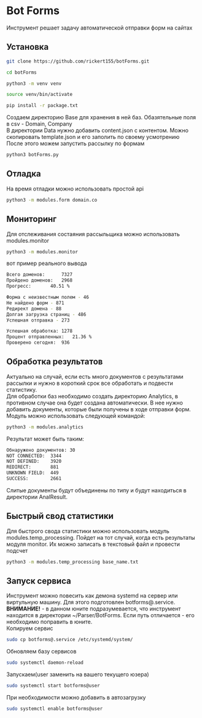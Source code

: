 # Bot Forms
Инструмент решает задачу автоматической отправки форм на сайтах

## Установка
```sh
git clone https://github.com/rickert155/botForms.git
```
```sh
cd botForms
```
```sh
python3 -m venv venv
```
```sh
source venv/bin/activate
```
```sh
pip install -r package.txt
```

Создаем директорию Base для хранения в ней баз. Обазятельные поля в csv - Domain, Company  
В директории Data нужно добавить content.json с контентом. Можно скопировать template.json и его заполить по своему усмотрению  
После этого можем запустить рассылку по формам
```sh
python3 botForms.py
```

## Отладка
На время отладки можно использовать простой api
```sh
python3 -m modules.form domain.co
```

## Мониторинг
Для отслеживания состаяния рассыльщика можно использовать modules.monitor
```sh
python3 -m modules.monitor
```
вот пример реального вывода
```sh
Всего доменов:		7327
Пройдено доменов:	2968
Прогресс:		40.51 %

Форма с неизвестным полем - 46
Не найдено форм - 871
Редирект домена - 88
Долгая загрузка страниц - 486
Успешная отправка - 273

Успешная обработка:	1278
Процент отправленных:	21.36 %
Проверено сегодня:	936
```

## Обработка результатов
Актуально на случай, если есть много документов с результатами рассылки и нужно в короткий срок все обработать и подвести статистику.  
Для обработки баз необходимо создать директорию Analytics, в противном случае она будет создана автоматически. В нее нужно добавить документы, которые были получены в ходе отправки форм. Модуль можно использовать следующей командой:
```sh
python3 -m modules.analytics
```
Результат может быть таким:
```sh
Обнаружено документов: 30
NOT CONNECTED:	3344
NOT DEFINED:	3920
REDIRECT:	    881
UNKNOWN FIELD:	449
SUCCESS:	    2661
```
Слитые документы будут объединены по типу и будут находиться в директории AnalResult.

## Быстрый свод статистики
Для быстрого свода статистики можно использовать модуль modules.temp_processing. Пойдет на тот случай, когда есть результаты модуля monitor. Их можно записать в текстовый файл и провести подсчет
```sh
python3 -m modules.temp_processing base_name.txt
```

## Запуск сервиса
Инструмент можно повесить как демона systemd на сервер или виртульную машину. Для этого подготовлен botforms@.service.  
**ВНИМАНИЕ!** - в данном юните подразумевается, что инструмент находится в директории ~/Parser/BotForms. Если путь отличается - его необходимо поправить в юните.  
Копируем сервис
```sh
sudo cp botforms@.service /etc/systemd/system/
```
Обновляем базу сервисов
```sh
sudo systemctl daemon-reload
```
Запускаем(user заменить на вашего текущего юзера)
```sh
sudo systemctl start botforms@user
```
При необходимости можно добавить в автозагрузку
```sh
sudo systemctl enable botforms@user
```
